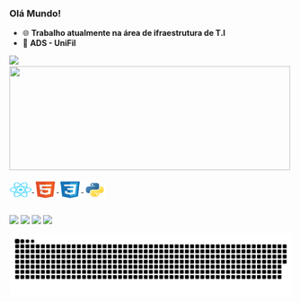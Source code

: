 ### Olá Mundo!

- 🌐 <strong>Trabalho atualmente na área de ifraestrutura de T.I</strong>
- 🏫 <strong>ADS - UniFil</strong>

<div align="left">
  <a href="https://github.com/piazin">
  <img height="180em" src="https://github-readme-stats.vercel.app/api?username=piazin&show_icons=true&theme=midnight-purple"/>
  <img height="185em" width="500px"  src="https://github-readme-stats.vercel.app/api/top-langs/?username=piazin&layout=compact&langs_count=7&theme=material-palenight"/>
</div>

  
<div style="display: inline_block"><br>
  <img align="center" alt="Piazin-React" height="30" width="40" src="https://raw.githubusercontent.com/devicons/devicon/master/icons/react/react-original.svg">
  <img align="center" alt="Piazin-HTML" height="30" width="40" src="https://raw.githubusercontent.com/devicons/devicon/master/icons/html5/html5-original.svg">
  <img align="center" alt="Piazin-CSS" height="30" width="40" src="https://raw.githubusercontent.com/devicons/devicon/master/icons/css3/css3-original.svg">
  <img align="center" alt="Piazin-Python" height="30" width="40" src="https://raw.githubusercontent.com/devicons/devicon/master/icons/python/python-original.svg">
</div>
  
  ##

<div> 
  <a href="https://www.instagram.com/lucas_souzalfs/?hl=pt-br" target="_blank"><img src="https://img.shields.io/badge/-Instagram-%23E4405F?style=for-the-badge&logo=instagram&logoColor=white" target="_blank"></a>
  <a href = "mailto:ls4803326@gmail.com"><img src="https://img.shields.io/badge/-Gmail-%23333?style=for-the-badge&logo=gmail&logoColor=white" target="_blank"></a>
  <a href="https://www.linkedin.com/in/lucas-souza-929096222/" target="_blank"><img src="https://img.shields.io/badge/-LinkedIn-%230077B5?style=for-the-badge&logo=linkedin&logoColor=white" target="_blank"></a>
  <a href = "https://open.spotify.com/playlist/6hpVBIkSYu0Q8Z0B1dojBP?si=be0d634a81404748" target="_blank"><img src="https://img.shields.io/badge/Spotify-1ED760?&style=for-the-badge&logo=spotify&logoColor=white" target="_blank"></a>
  
  
 
  ![Snake animation](https://github.com/piazin/piazin/blob/output/github-contribution-grid-snake.svg)
 
</div>
  
